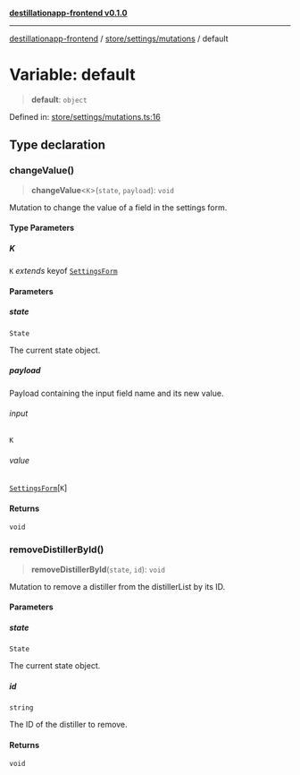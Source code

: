 [**destillationapp-frontend v0.1.0**](../../../../README.md)

***

[destillationapp-frontend](../../../../modules.md) / [store/settings/mutations](../README.md) / default

# Variable: default

> **default**: `object`

Defined in: [store/settings/mutations.ts:16](https://github.com/DestillApp/main/blob/ec2df52a50a22efb35f12a0243274f6d03fbca52/frontend/src/store/settings/mutations.ts#L16)

## Type declaration

### changeValue()

> **changeValue**\<`K`\>(`state`, `payload`): `void`

Mutation to change the value of a field in the settings form.

#### Type Parameters

##### K

`K` *extends* keyof [`SettingsForm`](../../interfaces/SettingsForm.md)

#### Parameters

##### state

`State`

The current state object.

##### payload

Payload containing the input field name and its new value.

###### input

`K`

###### value

[`SettingsForm`](../../interfaces/SettingsForm.md)\[`K`\]

#### Returns

`void`

### removeDistillerById()

> **removeDistillerById**(`state`, `id`): `void`

Mutation to remove a distiller from the distillerList by its ID.

#### Parameters

##### state

`State`

The current state object.

##### id

`string`

The ID of the distiller to remove.

#### Returns

`void`
